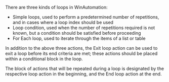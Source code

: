 There are three kinds of loops in WinAutomation:
* Simple loops, used to perform a predetermined number of repetitions, and in cases where a loop index should be used
* Loop condition, used when the number of repetitions required is not known, but a condition should be satisfied before proceeding
* For Each loop, used to iterate through the items of a list or table

In addition to the above three actions, the Exit loop action can be used to exit a loop before its end criteria are met; these actions should be placed within a conditional block in the loop.

The block of actions that will be repeated during a loop is designated by the respective loop action in the beginning, and the End loop action at the end.
